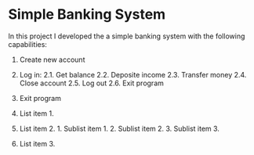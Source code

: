 # Simple Banking System

In this project I developed the a simple banking system with the following capabilities:

1. Create new account
2. Log in:
  2.1. Get balance
  2.2. Deposite income
  2.3. Transfer money
  2.4. Close account
  2.5. Log out
  2.6. Exit program
0. Exit program

 1. List item 1.
  2. List item 2.
    1. Sublist item 1.
    2. Sublist item 2.
    3. Sublist item 3.
  3. List item 3.
